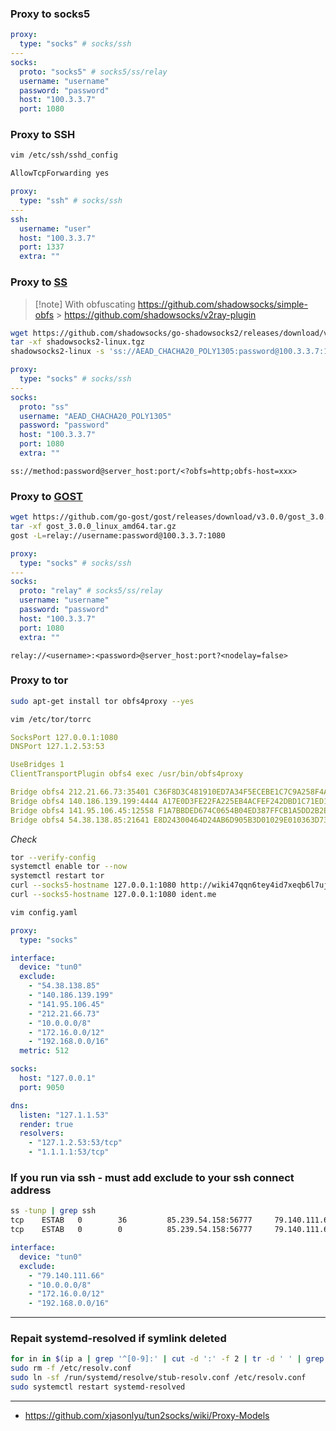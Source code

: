 ### Proxy to socks5

```yaml
proxy:
  type: "socks" # socks/ssh
---
socks:
  proto: "socks5" # socks5/ss/relay
  username: "username"
  password: "password"
  host: "100.3.3.7"
  port: 1080
```

### Proxy to SSH

```bash
vim /etc/ssh/sshd_config
```

```bash
AllowTcpForwarding yes
```

```yaml
proxy:
  type: "ssh" # socks/ssh
---
ssh:
  username: "user"
  host: "100.3.3.7"
  port: 1337
  extra: ""
```

### Proxy to [SS](https://github.com/shadowsocks/go-shadowsocks2)

> [!note] With obfuscating
> https://github.com/shadowsocks/simple-obfs > https://github.com/shadowsocks/v2ray-plugin

```bash
wget https://github.com/shadowsocks/go-shadowsocks2/releases/download/v0.1.5/shadowsocks2-linux.tgz
tar -xf shadowsocks2-linux.tgz
shadowsocks2-linux -s 'ss://AEAD_CHACHA20_POLY1305:password@100.3.3.7:1080' -verbose
```

```yaml
proxy:
  type: "socks" # socks/ssh
---
socks:
  proto: "ss"
  username: "AEAD_CHACHA20_POLY1305"
  password: "password"
  host: "100.3.3.7"
  port: 1080
  extra: ""
```

```
ss://method:password@server_host:port/<?obfs=http;obfs-host=xxx>
```

### Proxy to [GOST](https://github.com/go-gost/gost)

```bash
wget https://github.com/go-gost/gost/releases/download/v3.0.0/gost_3.0.0_linux_amd64.tar.gz
tar -xf gost_3.0.0_linux_amd64.tar.gz
gost -L=relay://username:password@100.3.3.7:1080
```

```yaml
proxy:
  type: "socks" # socks/ssh
---
socks:
  proto: "relay" # socks5/ss/relay
  username: "username"
  password: "password"
  host: "100.3.3.7"
  port: 1080
  extra: ""
```

```
relay://<username>:<password>@server_host:port?<nodelay=false>
```

### Proxy to tor

```bash
sudo apt-get install tor obfs4proxy --yes
```

```bash
vim /etc/tor/torrc
```

```yaml
SocksPort 127.0.0.1:1080
DNSPort 127.1.2.53:53

UseBridges 1
ClientTransportPlugin obfs4 exec /usr/bin/obfs4proxy

Bridge obfs4 212.21.66.73:35401 C36F8D3C481910ED7A34F5ECEBE1C7C9A258F4A8 cert=9IygPQi2UKJ6pUjYTHl8ltg1cuPDvcsE9Os9TPVSioR0qmXU/0uSvD3rsm3jskV1nupJAg iat-mode=2
Bridge obfs4 140.186.139.199:4444 A17E0D3FE22FA225EB4ACFEF242DBD1C71ED1D6B cert=4xg9Uri1mhV9PaHX7J4Uc2y/6VLdSiwJO8TQFDE8g0f0M1hGjQYfkO39h+sIw+L3vR1IeQ iat-mode=0
Bridge obfs4 141.95.106.45:12558 F1A7BBDED674C0654B04ED387FFCB1A5DD2B2ED5 cert=TWRS4j6AKbKH/SL/bAqHkP7fI7C3P3dQoV+D8pRgqcJCK+r4SvZhg3k661ikgg732nuADA iat-mode=0
Bridge obfs4 54.38.138.85:21641 E8D24300464D24AB6D905B3D01029E010363D731 cert=g7Gsuzkk2ZG88oslXKYx/Cn1XHj3DaAJRKARzN1kHrfa4B4mTCjF/0v+d1HxUr4ujYvXCQ iat-mode=0
```

_Check_

```bash
tor --verify-config
systemctl enable tor --now
systemctl restart tor
curl --socks5-hostname 127.0.0.1:1080 http://wiki47qqn6tey4id7xeqb6l7uj6jueacxlqtk3adshox3zdohvo35vad.onion
curl --socks5-hostname 127.0.0.1:1080 ident.me
```

```bash
vim config.yaml
```

```yaml
proxy:
  type: "socks"

interface:
  device: "tun0"
  exclude:
    - "54.38.138.85"
    - "140.186.139.199"
    - "141.95.106.45"
    - "212.21.66.73"
    - "10.0.0.0/8"
    - "172.16.0.0/12"
    - "192.168.0.0/16"
  metric: 512

socks:
  host: "127.0.0.1"
  port: 9050

dns:
  listen: "127.1.1.53"
  render: true
  resolvers:
    - "127.1.2.53:53/tcp"
    - "1.1.1.1:53/tcp"
```

### If you run via ssh - must add exclude to your ssh connect address

```bash
ss -tunp | grep ssh
tcp    ESTAB   0        36         85.239.54.158:56777     79.140.111.66:47284   users:(("sshd",pid=1627,fd=4))
tcp    ESTAB   0        0          85.239.54.158:56777     79.140.111.66:47152   users:(("sshd",pid=1278,fd=4))
```

```yaml
interface:
  device: "tun0"
  exclude:
    - "79.140.111.66"
    - "10.0.0.0/8"
    - "172.16.0.0/12"
    - "192.168.0.0/16"
```

---

### Repait systemd-resolved if symlink deleted

```bash
for in in $(ip a | grep '^[0-9]:' | cut -d ':' -f 2 | tr -d ' ' | grep -v lo); do sudo resolvectl revert $in; done
sudo rm -f /etc/resolv.conf
sudo ln -sf /run/systemd/resolve/stub-resolv.conf /etc/resolv.conf
sudo systemctl restart systemd-resolved
```

---

- https://github.com/xjasonlyu/tun2socks/wiki/Proxy-Models
